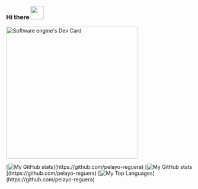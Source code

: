 ### Hi there <img src="https://media.giphy.com/media/hvRJCLFzcasrR4ia7z/giphy.gif" width="35">
<a href="https://app.daily.dev/softwareengine"><img src="https://api.daily.dev/devcards/v2/qUpZyXh3PdgmUON3Ind2U.png?type=default&r=2jc" width="356" alt="Software engine's Dev Card"/></a>

[![My GitHub stats]([https://github-readme-stats.vercel.app/api?username=pelayo-reguera](https://github-readme-stats.vercel.app/api?username=pelayo-reguera&show_icons=true&theme=shades-of-purple))](https://github.com/pelayo-reguera)
[![My GitHub stats]([https://github-readme-stats.vercel.app/api?username=pelayo-reguera](https://github-readme-stats.vercel.app/api?username=pelayo-reguera&show_icons=true&theme=shades-of-purple&bg_color=DEG,007b81,180059))](https://github.com/pelayo-reguera)
[![My Top Languages]([https://github-readme-stats.vercel.app/api?username=pelayo-reguera](https://github-readme-stats.vercel.app/api?username=pelayo-reguera&show_icons=true&theme=midnight-purple&bg_color=DEG,cd8751,fdb560,ae6749))](https://github.com/pelayo-reguera)

<!--
**Pelayo-Reguera/Pelayo-Reguera** is a ✨ _special_ ✨ repository because its `README.md` (this file) appears on your GitHub profile.

Here are some ideas to get you started:

- 🔭 I’m currently working on ...
- 🌱 I’m currently learning ...
- 👯 I’m looking to collaborate on ...
- 🤔 I’m looking for help with ...
- 💬 Ask me about ...
- 📫 How to reach me: ...
- 😄 Pronouns: ...
- ⚡ Fun fact: ...
-->
